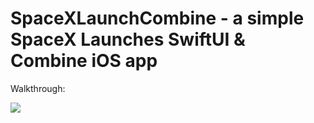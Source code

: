 # SpaceXLaunchCombine - a simple SpaceX Launches SwiftUI & Combine iOS app

Walkthrough:

![](SpaceXLaunchCombine.gif)
